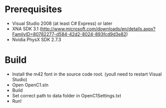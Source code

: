 # Prerequisites #
  * Visual Studio 2008 (at least C# Express) or later
  * XNA SDK 3.1 (http://www.microsoft.com/downloads/en/details.aspx?FamilyID=80782277-d584-42d2-8024-893fcd9d3e82)
  * Nvidia PhysX SDK 2.7.3


# Build #

  * Install the m42 font in the source code root. (youll need to restart Visual Studio)
  * Open OpenC1.sln
  * Build
  * Set correct path to data folder in OpenC1Settings.txt
  * Run!